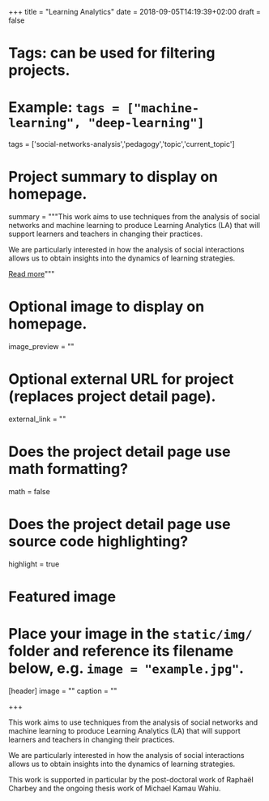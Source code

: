 +++
title = "Learning Analytics"
date = 2018-09-05T14:19:39+02:00
draft = false

# Tags: can be used for filtering projects.
# Example: `tags = ["machine-learning", "deep-learning"]`
tags = ['social-networks-analysis','pedagogy','topic','current_topic']

# Project summary to display on homepage.
summary = """This work aims to use techniques from the analysis of social networks and machine learning to produce Learning Analytics (LA) that will support learners and teachers in changing their practices.

We are particularly interested in how the analysis of social interactions allows us to obtain insights into the dynamics of learning strategies.

[Read more](/project/learning-analytics)"""

# Optional image to display on homepage.
image_preview = ""

# Optional external URL for project (replaces project detail page).
external_link = ""

# Does the project detail page use math formatting?
math = false

# Does the project detail page use source code highlighting?
highlight = true

# Featured image
# Place your image in the `static/img/` folder and reference its filename below, e.g. `image = "example.jpg"`.
[header]
image = ""
caption = ""

+++

This work aims to use techniques from the analysis of social networks and machine learning to produce Learning Analytics (LA) that will support learners and teachers in changing their practices.

We are particularly interested in how the analysis of social interactions allows us to obtain insights into the dynamics of learning strategies.

This work is supported in particular by the post-doctoral work of Raphaël Charbey and the ongoing thesis work of Michael Kamau Wahiu.